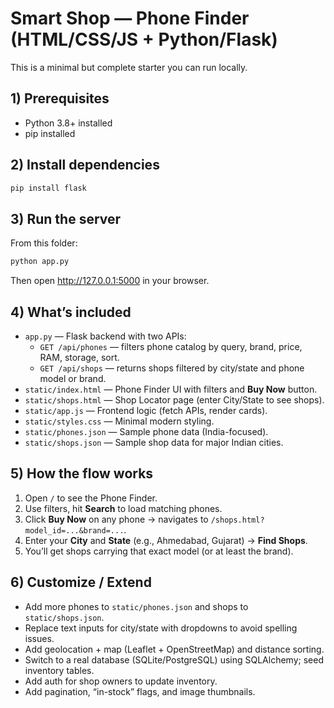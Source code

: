 
# Smart Shop — Phone Finder (HTML/CSS/JS + Python/Flask)

This is a minimal but complete starter you can run locally.

## 1) Prerequisites
- Python 3.8+ installed
- pip installed

## 2) Install dependencies
```bash
pip install flask
```

## 3) Run the server
From this folder:
```bash
python app.py
```
Then open http://127.0.0.1:5000 in your browser.

## 4) What’s included
- `app.py` — Flask backend with two APIs:
  - `GET /api/phones` — filters phone catalog by query, brand, price, RAM, storage, sort.
  - `GET /api/shops` — returns shops filtered by city/state and phone model or brand.
- `static/index.html` — Phone Finder UI with filters and **Buy Now** button.
- `static/shops.html` — Shop Locator page (enter City/State to see shops).
- `static/app.js` — Frontend logic (fetch APIs, render cards).
- `static/styles.css` — Minimal modern styling.
- `static/phones.json` — Sample phone data (India-focused).
- `static/shops.json` — Sample shop data for major Indian cities.

## 5) How the flow works
1. Open `/` to see the Phone Finder.
2. Use filters, hit **Search** to load matching phones.
3. Click **Buy Now** on any phone → navigates to `/shops.html?model_id=...&brand=...`.
4. Enter your **City** and **State** (e.g., Ahmedabad, Gujarat) → **Find Shops**.
5. You’ll get shops carrying that exact model (or at least the brand).

## 6) Customize / Extend
- Add more phones to `static/phones.json` and shops to `static/shops.json`.
- Replace text inputs for city/state with dropdowns to avoid spelling issues.
- Add geolocation + map (Leaflet + OpenStreetMap) and distance sorting.
- Switch to a real database (SQLite/PostgreSQL) using SQLAlchemy; seed inventory tables.
- Add auth for shop owners to update inventory.
- Add pagination, “in-stock” flags, and image thumbnails.
